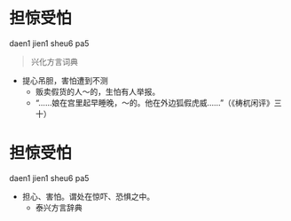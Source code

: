 # 担惊受怕
daen1 jien1 sheu6 pa5
> 兴化方言词典
- 提心吊胆，害怕遭到不测
  - 贩卖假货的人～的，生怕有人举报。
  - “……娘在宫里起早睡晚，～的。他在外边狐假虎威……”（《梼杌闲评》三十）

# 担惊受怕
daen1 jien1 sheu6 pa5
+ 担心、害怕。谓处在惊吓、恐惧之中。
  * 泰兴方言辞典
